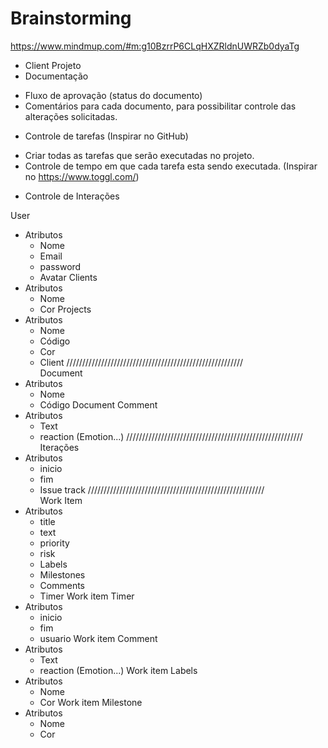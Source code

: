 # Brainstorming #

https://www.mindmup.com/#m:g10BzrrP6CLqHXZRldnUWRZb0dyaTg


* Client
Projeto
 * Documentação
  - Fluxo de aprovação (status do documento)
  - Comentários para cada documento, para possibilitar controle das alterações solicitadas.
 * Controle de tarefas (Inspirar no GitHub)
  - Criar todas as tarefas que serão executadas no projeto.
  - Controle de tempo em que cada tarefa esta sendo executada. (Inspirar no https://www.toggl.com/)
 * Controle de Interações

User
  - Atributos
    - Nome
    - Email
    - password
    - Avatar
Clients
  - Atributos
    - Nome
    - Cor
Projects
  - Atributos
    - Nome
    - Código
    - Cor
    - Client
////////////////////////////////////////////////////////  
Document
  - Atributos
    - Nome
    - Código
Document Comment 
  - Atributos
    - Text
    - reaction (Emotion...)
////////////////////////////////////////////////////////
Iterações
  - Atributos
    - inicio
    - fim
    - Issue track
////////////////////////////////////////////////////////    
Work Item
  - Atributos
    - title
    - text
    - priority
    - risk
    - Labels
    - Milestones
    - Comments
    - Timer
Work item Timer
  - Atributos
    - inicio
    - fim
    - usuario
Work item Comment
  - Atributos
    - Text
    - reaction (Emotion...)
Work item Labels 
  - Atributos
    - Nome
    - Cor
Work item Milestone
  - Atributos
    - Nome
    - Cor